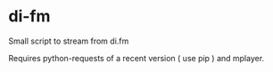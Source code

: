 di-fm
=====

Small script to stream from di.fm

Requires python-requests of a recent version ( use pip ) and mplayer.
